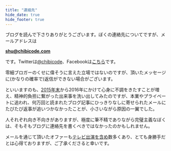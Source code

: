 ```yaml
---
title: "連絡先"
hide_date: true
hide_footer: true
---
```


ブログを読んで下さりありがとうございます。ぼくの連絡先についてですが、メールアドレスは

**[shu@chibicode.com](mailto:shu@chibicode.com)**

です。Twitterは[@chibicode](http://twitter.com/chibicode)、Facebookは[こちら](http://facebook.com/shu)です。

零細ブロガーのくせに偉そうに言えた立場ではないのですが、頂いたメッセージに(かなりの確率で)返信ができない場合がございます。

といいますのも、[2015年末](/tanpopo-anne-nintendo)から2016年にかけて心身に不調をきたすことが増え、精神的負担に繋がった出来事を洗い出してみたのですが、本業やプライベートに追われ、何万回と読まれたブログ記事にひっきりなしに寄せられたメールにたびたび返事が追いつかなかったことが、小さいながら原因の一翼でした。

人それぞれ向き不向きがありますが、極度に筆不精でありながら完璧主義なぼくは、そもそもブログに連絡先を書くべきではなかったのかもしれません。

メールを通じて頂いたオファーも[テレビ出演を含め](http://chibicode.com/nhk-dilemma)数多くあり、とても身勝手だとは心得ておりますが、ご了承くださると幸いです。
